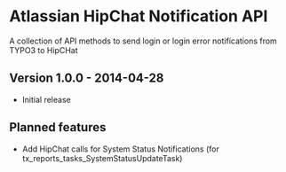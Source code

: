 # Atlassian HipChat Notification API
A collection of API methods to send login or login error notifications from TYPO3 to HipCHat

## Version 1.0.0 - 2014-04-28
* Initial release

## Planned features
* Add HipChat calls for System Status Notifications (for tx_reports_tasks_SystemStatusUpdateTask)
